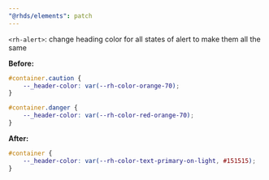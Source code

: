 ```yaml
---
"@rhds/elements": patch
---
```


`<rh-alert>`: change heading color for all states of alert to make them all the same

**Before:**
```css
#container.caution {
    --_header-color: var(--rh-color-orange-70);
}

#container.danger {
    --_header-color: var(--rh-color-red-orange-70);
}
```

**After:**
```css
#container {
    --_header-color: var(--rh-color-text-primary-on-light, #151515);
}
```